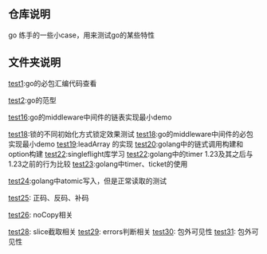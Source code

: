 
## 仓库说明
go 练手的一些小case，用来测试go的某些特性
## 文件夹说明
[test1](./test1):go的必包汇编代码查看

[test2](./test2):go的范型


[test16](./test16):go的middleware中间件的链表实现最小demo 

[test18](./test17):锁的不同初始化方式锁定效果测试
[test18](./test18):go的middleware中间件的必包实现最小demo
[test19](./test19):leadArray 的实现
[test20](./test20):golang中的链式调用构建和option构建
[test22](./test22):singleflight库学习
[test22](./test22):golang中的timer 1.23及其之后与1.23之前的行为比较
[test23](./test23):golang中timer、ticket的使用

[test24](./test24):golang中atomic写入，但是正常读取的测试


[test25](./test25): 正码、反码、补码

[test26](./test26): noCopy相关

[test28](./test28): slice截取相关
[test29](./test29): errors判断相关
[test30](./test30): 包外可见性
[test31](./test31): 包外可见性
